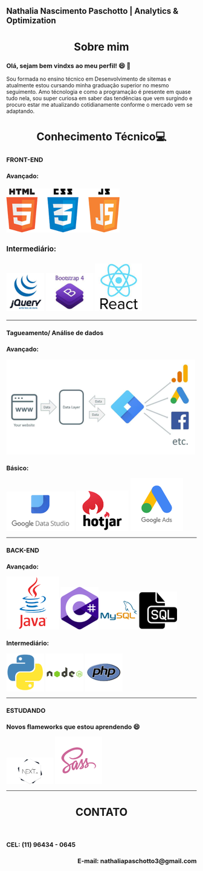 Nathalia Nascimento Paschotto | Analytics & Optimization
--- 
<h1 align="center">Sobre mim</h1>


<h3 color = "red">Olá, sejam bem vindxs ao meu perfil! 😄 🚀  </h3>

<p>Sou formada no ensino técnico em Desenvolvimento de sitemas e atualmente estou cursando minha graduação superior no mesmo seguimento.
Amo técnologia e como a programação é presente em quase tudo nela, sou super curiosa em saber das tendências que vem surgindo e procuro estar me atualizando cotidianamente conforme o mercado vem se adaptando.</p>


<H1 align="center">Conhecimento Técnico💻 </H1>

 ### FRONT-END 

 <h3> Avançado: <h3>

 <div>

<img src="https://github.com/Nathalia662/Nathalia662/blob/98414cc46e1c22a5d4484e4a23fa972a8e738c46/icones1.png" width="300">

<h3> Intermediário: <h3>

<img src="https://github.com/Nathalia662/Nathalia662/blob/d7158565d3215a7cbe9b9937154e2d941ceab9eb/jquery.jpg" width="100">
<img src="https://github.com/Nathalia662/Nathalia662/blob/f1546ac1ae17d998672578d0b6d28fe9b75e6655/images.jfif" width="125">
<img src="https://github.com/Nathalia662/Nathalia662/blob/dabeeed22ca36a9a0ae6f3ab8ad82790e12f7c08/img2.jfif" width="125">

</div>

----

### Tagueamento/ Análise de dados

<h3> Avançado: </h3>
<img src="https://github.com/Nathalia662/Nathalia662/blob/f10a3826661e43a655e874ba5cc25b69b6e97720/dataLayer-scheme.jpg" width="500" >

<h3> Básico: </h3>
<div>
<img src="https://github.com/Nathalia662/Nathalia662/blob/192852360d5c4c4fd0cc21f56c79ac937c66e19f/google-data-studio.jpg" width="180">
<img src="https://github.com/Nathalia662/Nathalia662/blob/58d1cc2c9bf67c937376779968f414e961987358/transferir%20(1).png" width="140">
<img src="https://github.com/Nathalia662/Nathalia662/blob/58d1cc2c9bf67c937376779968f414e961987358/transferir.png" width="140">
</div>

---

### BACK-END

<h3> Avançado: </h3>

<DIV>
<img src="https://github.com/Nathalia662/Nathalia662/blob/efe44ab03ee4f3aec3db84540867b6bb9123e76e/java.png" width="140">
<img src="https://github.com/Nathalia662/Nathalia662/blob/efe44ab03ee4f3aec3db84540867b6bb9123e76e/c%23.png" width="100">
<img src="https://github.com/Nathalia662/Nathalia662/blob/efe44ab03ee4f3aec3db84540867b6bb9123e76e/mysql.png" width="100">
<img src="https://github.com/Nathalia662/Nathalia662/blob/efe44ab03ee4f3aec3db84540867b6bb9123e76e/sql.png" width="100">
<br>

<h3> Intermediário: </h3>
<img src="https://github.com/Nathalia662/Nathalia662/blob/56a81ed1e391a899084a8e993affb57489fcc843/python.png" width="100">
<img src="https://github.com/Nathalia662/Nathalia662/blob/56a81ed1e391a899084a8e993affb57489fcc843/node.png" width="100">
<img src="https://github.com/Nathalia662/Nathalia662/blob/56a81ed1e391a899084a8e993affb57489fcc843/php.png" width="100">
</DIV>

---

### ESTUDANDO

<h3> Novos flameworks que estou aprendendo 😄 </h3>
<div>
<img src="https://github.com/Nathalia662/Nathalia662/blob/bc85a0e9b0085ada78ea9928fafe329f56dd74b6/1_Hva7hcsFWulFUPhrEWui1A.jpeg" width="125">
<img src="https://github.com/Nathalia662/Nathalia662/blob/bc85a0e9b0085ada78ea9928fafe329f56dd74b6/sass.png" width="125">
</div>

---

<H1 align="center"> CONTATO </H1> 
<BR>
<H3 align="left"> CEL: (11) 96434 - 0645 </H3>

<H3 align="right"> E-mail: nathaliapaschotto3@gmail.com</H3>









<BR>



